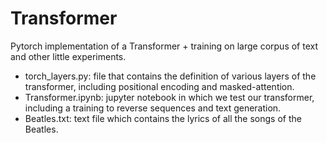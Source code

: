 # Transformer
Pytorch implementation of a Transformer + training on large corpus of text and other little experiments.

- torch_layers.py: file that contains the definition of various layers of the transformer, including positional encoding and masked-attention.
- Transformer.ipynb: jupyter notebook in which we test our transformer, including a training to reverse sequences and text generation.
- Beatles.txt: text file which contains the lyrics of all the songs of the Beatles.
